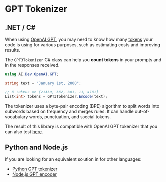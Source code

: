# GPT Tokenizer

## .NET / C#

When using
[OpenAI GPT](https://openai.com/blog/gpt-3-apps/),
you may need to know how many
[tokens](https://help.openai.com/en/articles/4936856-what-are-tokens-and-how-to-count-them)
your code is using for various purposes, such as estimating costs and improving
results. 

The `GPT3Tokenizer` C# class can help you **count tokens** in your prompts and
in the responses received.

```csharp
using AI.Dev.OpenAI.GPT;

string text = "January 1st, 2000";

// 5 tokens => [21339, 352, 301, 11, 4751]
List<int> tokens = GPT3Tokenizer.Encode(text);
```

The tokenizer uses a byte-pair encoding (BPE) algorithm to split words into
subwords based on frequency and merges rules. It can handle out-of-vocabulary
words, punctuation, and special tokens.

The result of this library is compatible with OpenAI GPT tokenizer that you can
also test
[here](https://beta.openai.com/tokenizer).

## Python and Node.js

If you are looking for an equivalent solution in for other languages:

* [Python GPT tokenizer](https://huggingface.co/docs/transformers/model_doc/gpt2#transformers.GPT2Tokenizer)
* [Node.js GPT encoder](https://www.npmjs.com/package/gpt-3-encoder)

